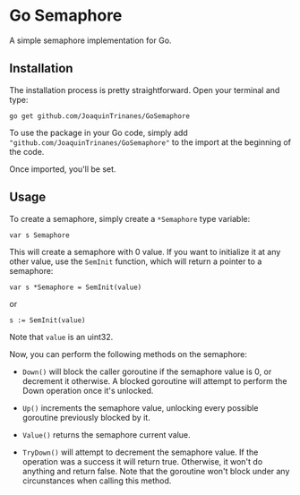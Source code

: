 # Go Semaphore

A simple semaphore implementation for Go.

## Installation
The installation process is pretty straightforward. Open your terminal and type:

```
go get github.com/JoaquinTrinanes/GoSemaphore
```

To use the package in your Go code, simply add `"github.com/JoaquinTrinanes/GoSemaphore"` to the import at the beginning of the code.

Once imported, you'll be set.

## Usage

To create a semaphore, simply create a `*Semaphore` type variable:

```
var s Semaphore
```

This will create a semaphore with 0 value. If you want to initialize it at any other value, use the `SemInit` function, which will return a pointer to a semaphore:


```
var s *Semaphore = SemInit(value)
```

or

```
s := SemInit(value)
```

Note that `value` is an uint32.

Now, you can perform the following methods on the semaphore:

 - `Down()` will block the caller goroutine if the semaphore value is 0, or decrement it otherwise. A blocked goroutine will attempt to perform the Down operation once it's unlocked.

 - `Up()` increments the semaphore value, unlocking every possible goroutine previously blocked by it.

 - `Value()` returns the semaphore current value.

 - `TryDown()` will attempt to decrement the semaphore value. If the operation was a success it will return true. Otherwise, it won't do anything and return false. Note that the goroutine won't block under any circunstances when calling this method.
